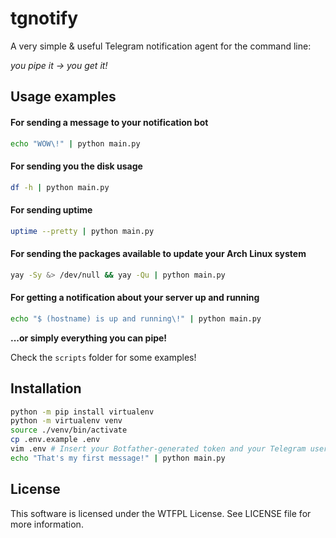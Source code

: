 # tgnotify

A very simple & useful Telegram notification agent for the command line:

*you pipe it -> you get it!*

## Usage examples

#### For sending a message to your notification bot
```bash
echo "WOW\!" | python main.py
```

#### For sending you the disk usage
```bash
df -h | python main.py
```

#### For sending uptime
```bash
uptime --pretty | python main.py
```

#### For sending the packages available to update your Arch Linux system
```bash
yay -Sy &> /dev/null && yay -Qu | python main.py
```
#### For getting a notification about your server up and running
```bash
echo "$ (hostname) is up and running\!" | python main.py
```

**...or simply everything you can pipe!**

Check the `scripts` folder for some examples!

## Installation

```bash
python -m pip install virtualenv
python -m virtualenv venv
source ./venv/bin/activate
cp .env.example .env
vim .env # Insert your Botfather-generated token and your Telegram user chat id here!
echo "That's my first message!" | python main.py
```

## License
This software is licensed under the WTFPL License. See LICENSE file for more information.
